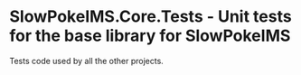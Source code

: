 # SlowPokeIMS.Core.Tests - Unit tests for the base library for SlowPokeIMS

Tests code used by all the other projects.